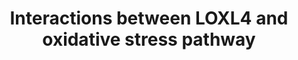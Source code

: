 ---
annotations:
- id: PW:0000004
  parent: regulatory pathway
  type: Pathway Ontology
  value: regulatory pathway
- id: PW:0000013
  parent: disease pathway
  type: Pathway Ontology
  value: disease pathway
- id: PW:0000610
  parent: disease pathway
  type: Pathway Ontology
  value: urinary bladder cancer pathway
- id: PW:0000378
  parent: regulatory pathway
  type: Pathway Ontology
  value: oxidative stress response pathway
- id: DOID:11054
  parent: disease of cellular proliferation
  type: Disease Ontology
  value: urinary bladder cancer
authors:
- AARandCo
- AlexanderPico
- Khanspers
- Fehrhart
- Eweitz
citedin: ''
communities:
- ONTOX
description: This pathway Involved in chemo-resistance of cells in bladder cancer
  begins with LOXL2 activation of CDC37 and COL2A1. COL2A1 activates the complex NRF1/2
  and two other complexes that trigger RTK/MAPK and TGFB pathways. These pathways
  along with oxidative stress promotes NRF1/2 activation of theoxidative stress pathway.
  This pathway promotes the transcription of NQO1, ECSIT, EXOC6, and SIRT1. SIRT1
  then activates SUV39H1. LOXL2 also activates some of these proteins downstream in
  the pathway (SUV39H1, EXOC6, ECSIT). This pathway has been modeled after figure
  7 in Deng et al.  Proteins on this pathway have targeted assays available via the
  [CPTAC Assay Portal](https://assays.cancer.gov/available_assays?wp_id=WP3670).
last-edited: 2025-03-11
ndex: a474c3c1-8b67-11eb-9e72-0ac135e8bacf
organisms:
- Homo sapiens
redirect_from:
- /index.php/Pathway:WP3670
- /instance/WP3670
- /instance/WP3670_r137980
revision: r137980
schema-jsonld:
- '@context': https://schema.org/
  '@id': https://wikipathways.github.io/pathways/WP3670.html
  '@type': Dataset
  creator:
    '@type': Organization
    name: WikiPathways
  description: This pathway Involved in chemo-resistance of cells in bladder cancer
    begins with LOXL2 activation of CDC37 and COL2A1. COL2A1 activates the complex
    NRF1/2 and two other complexes that trigger RTK/MAPK and TGFB pathways. These
    pathways along with oxidative stress promotes NRF1/2 activation of theoxidative
    stress pathway. This pathway promotes the transcription of NQO1, ECSIT, EXOC6,
    and SIRT1. SIRT1 then activates SUV39H1. LOXL2 also activates some of these proteins
    downstream in the pathway (SUV39H1, EXOC6, ECSIT). This pathway has been modeled
    after figure 7 in Deng et al.  Proteins on this pathway have targeted assays available
    via the [CPTAC Assay Portal](https://assays.cancer.gov/available_assays?wp_id=WP3670).
  keywords:
  - ANXA5
  - BMP2
  - CDC37
  - COL2A1
  - DDR1
  - ECSIT
  - EXOC6
  - FGF7
  - FN1
  - IGFBP7
  - LOXL4
  - NFE2L2
  - NQO1
  - NRF1
  - PKD1
  - SIRT1
  - SUV39H1
  - TGFB1
  license: CC0
  name: Interactions between LOXL4 and oxidative stress pathway
seo: CreativeWork
title: Interactions between LOXL4 and oxidative stress pathway
wpid: WP3670
---